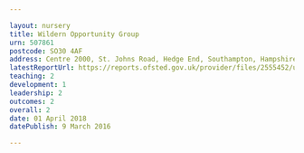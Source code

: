 ```yaml
---

layout: nursery
title: Wildern Opportunity Group
urn: 507861
postcode: SO30 4AF
address: Centre 2000, St. Johns Road, Hedge End, Southampton, Hampshire, SO30 4AF
latestReportUrl: https://reports.ofsted.gov.uk/provider/files/2555452/urn/507861.pdf
teaching: 2
development: 1
leadership: 2
outcomes: 2
overall: 2
date: 01 April 2018 
datePublish: 9 March 2016

---
```

